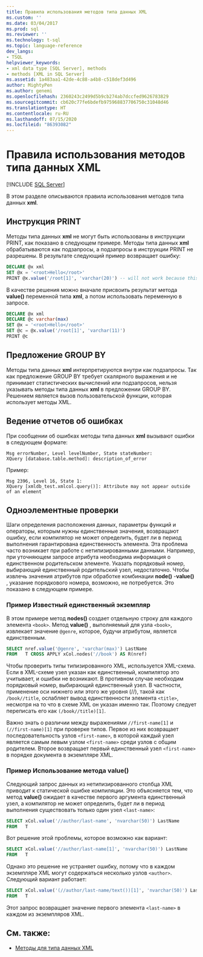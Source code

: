 ```yaml
---
title: Правила использования методов типа данных XML
ms.custom: ''
ms.date: 03/04/2017
ms.prod: sql
ms.reviewer: ''
ms.technology: t-sql
ms.topic: language-reference
dev_langs:
- TSQL
helpviewer_keywords:
- xml data type [SQL Server], methods
- methods [XML in SQL Server]
ms.assetid: 1a483aa1-42de-4c88-a4b8-c518def3d496
author: MightyPen
ms.author: genemi
ms.openlocfilehash: 2360243c2499d5b9cb274ab7dccfed9626783829
ms.sourcegitcommit: cb620c77fe6bdefb975968837706750c31048d46
ms.translationtype: HT
ms.contentlocale: ru-RU
ms.lasthandoff: 07/15/2020
ms.locfileid: "86393082"
---
```

# <a name="guidelines-for-using-xml-data-type-methods"></a>Правила использования методов типа данных XML

[!INCLUDE [SQL Server](../../includes/applies-to-version/sqlserver.md)]

В этом разделе описываются правила использования методов типа данных **xml**.

## <a name="the-print-statement"></a>Инструкция PRINT

Методы типа данных **xml** не могут быть использованы в инструкции PRINT, как показано в следующем примере. Методы типа данных **xml** обрабатываются как подзапросы, а подзапросы в инструкции PRINT не разрешены. В результате следующий пример возвращает ошибку:

```sql
DECLARE @x xml
SET @x = '<root>Hello</root>'
PRINT @x.value('/root[1]', 'varchar(20)') -- will not work because this is treated as a subquery (select top 1 col from table)
```

В качестве решения можно вначале присвоить результат метода **value()** переменной типа **xml**, а потом использовать переменную в запросе.

```sql
DECLARE @x xml
DECLARE @c varchar(max)
SET @x = '<root>Hello</root>'
SET @c = @x.value('/root[1]', 'varchar(11)')
PRINT @c
```

## <a name="the-group-by-clause"></a>Предложение GROUP BY

Методы типа данных **xml** интерпретируются внутри как подзапросы. Так как предложение GROUP BY требует скалярного выражения и не принимает статистических вычислений или подзапросов, нельзя указывать методы типа данных **xml** в предложении GROUP BY. Решением является вызов пользовательской функции, которая использует методы XML.

## <a name="reporting-errors"></a>Ведение отчетов об ошибках

При сообщении об ошибках методы типа данных **xml** вызывают ошибки в следующем формате:

```
Msg errorNumber, Level levelNumber, State stateNumber:
XQuery [database.table.method]: description_of_error
```

Пример:

```
Msg 2396, Level 16, State 1:
XQuery [xmldb_test.xmlcol.query()]: Attribute may not appear outside of an element
```

## <a name="singleton-checks"></a>Одноэлементные проверки

Шаги определения расположения данных, параметры функций и операторы, которым нужны единственные значения, возвращают ошибку, если компилятор не может определить, будет ли в период выполнения гарантирована единственность элемента. Эта проблема часто возникает при работе с нетипизированными данными. Например, при уточняющем запросе атрибута необходима информация о единственном родительском элементе. Указать порядковый номер, выбирающий единственный родительский узел, недостаточно. Чтобы извлечь значения атрибутов при обработке комбинации **node()** -**value()** , указание порядкового номера, возможно, не потребуется. Это показано в следующем примере.

### <a name="example-known-singleton"></a>Пример Известный единственный экземпляр

В этом примере метод **nodes()** создает отдельную строку для каждого элемента `<book>`. Метод **value()** , выполняемый для узла `<book>`, извлекает значение `@genre`, которое, будучи атрибутом, является единственным.

```sql
SELECT nref.value('@genre', 'varchar(max)') LastName
FROM   T CROSS APPLY xCol.nodes('//book') AS R(nref)
```

Чтобы проверить типы типизированного XML, используется XML-схема. Если в XML-схеме узел указан как единственный, компилятор это учитывает, и ошибки не возникают. В противном случае необходим порядковый номер, выбирающий единственный узел. В частности, применение оси нижнего или этого же уровня (//), такой как `/book//title`, ослабляет вывод единственности элемента `<title>`, несмотря на то что в схеме XML он указан именно так. Поэтому следует переписать его как `(/book//title)[1]`.

Важно знать о различии между выражениями `//first-name[1]` и `(//first-name)[1]` при проверке типов. Первое из них возвращает последовательность узлов `<first-name>`, в которой каждый узел является самым левым узлом `<first-name>` среди узлов с общим родителем. Второе возвращает первый единственный узел `<first-name>` в порядке документа в экземпляре XML.

### <a name="example-using-value"></a>Пример Использование метода value()

Следующий запрос данных из нетипизированного столбца XML приводит к статической ошибке компиляции. Это объясняется тем, что метод **value()** ожидает в качестве первого аргумента единственный узел, а компилятор не может определить, будет ли в период выполнения существовать только один узел `<last-name>`:

```sql
SELECT xCol.value('//author/last-name', 'nvarchar(50)') LastName
FROM   T
```

Вот решение этой проблемы, которое возможно как вариант:

```sql
SELECT xCol.value('//author/last-name[1]', 'nvarchar(50)') LastName
FROM   T
```

Однако это решение не устраняет ошибку, потому что в каждом экземпляре XML могут содержаться несколько узлов `<author>`. Следующий вариант работает:

```sql
SELECT xCol.value('(//author/last-name/text())[1]', 'nvarchar(50)') LastName
FROM   T
```

Этот запрос возвращает значение первого элемента `<last-name>` в каждом из экземпляров XML.

## <a name="see-also"></a>См. также:

- [Методы для типа данных XML](../../t-sql/xml/xml-data-type-methods.md)
